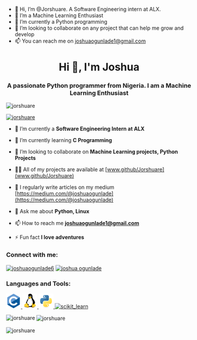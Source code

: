 - 👋 Hi, I’m @Jorshuare. A Software Engineering intern at ALX.
- 👀 I’m a Machine Learning Enthusiast
- 🌱 I’m currently a Python programming
- 💞️ I’m looking to collaborate on any project that can help me grow and develop 
- 📫 You can reach me on joshuaogunlade1@gmail.com

<!---
Jorshuare/Jorshuare is a ✨ special ✨ repository because its `README.md` (this file) appears on your GitHub profile.
You can click the Preview link to take a look at your changes.
--->
<h1 align="center">Hi 👋, I'm Joshua</h1>
<h3 align="center">A passionate Python programmer from Nigeria. I am a Machine Learning Enthusiast</h3>

<p align="left"> <img src="https://komarev.com/ghpvc/?username=jorshuare&label=Profile%20views&color=0e75b6&style=flat" alt="jorshuare" /> </p>

<p align="left"> <a href="https://github.com/ryo-ma/github-profile-trophy"><img src="https://github-profile-trophy.vercel.app/?username=jorshuare" alt="jorshuare" /></a> </p>

- 🔭 I’m currently a **Software Engineering Intern at ALX**

- 🌱 I’m currently learning **C Programming**

- 👯 I’m looking to collaborate on **Machine Learning projects, Python Projects**

- 👨‍💻 All of my projects are available at [www.github/Jorshuare](www.github/Jorshuare)

- 📝 I regularly write articles on my medium [https://medium.com/@joshuaogunlade](https://medium.com/@joshuaogunlade)

- 💬 Ask me about **Python, Linux**

- 📫 How to reach me **joshuaogunlade1@gmail.com**

- ⚡ Fun fact **I love adventures**

<h3 align="left">Connect with me:</h3>
<p align="left">
<a href="https://twitter.com/joshuaogunlade6" target="blank"><img align="center" src="https://raw.githubusercontent.com/rahuldkjain/github-profile-readme-generator/master/src/images/icons/Social/twitter.svg" alt="joshuaogunlade6" height="30" width="40" /></a>
<a href="https://linkedin.com/in/joshua ogunlade" target="blank"><img align="center" src="https://raw.githubusercontent.com/rahuldkjain/github-profile-readme-generator/master/src/images/icons/Social/linked-in-alt.svg" alt="joshua ogunlade" height="30" width="40" /></a>
</p>

<h3 align="left">Languages and Tools:</h3>
<p align="left"> <a href="https://www.cprogramming.com/" target="_blank" rel="noreferrer"> <img src="https://raw.githubusercontent.com/devicons/devicon/master/icons/c/c-original.svg" alt="c" width="40" height="40"/> </a> <a href="https://www.linux.org/" target="_blank" rel="noreferrer"> <img src="https://raw.githubusercontent.com/devicons/devicon/master/icons/linux/linux-original.svg" alt="linux" width="40" height="40"/> </a> <a href="https://www.python.org" target="_blank" rel="noreferrer"> <img src="https://raw.githubusercontent.com/devicons/devicon/master/icons/python/python-original.svg" alt="python" width="40" height="40"/> </a> <a href="https://scikit-learn.org/" target="_blank" rel="noreferrer"> <img src="https://upload.wikimedia.org/wikipedia/commons/0/05/Scikit_learn_logo_small.svg" alt="scikit_learn" width="40" height="40"/> </a> </p>

<p><img align="left" src="https://github-readme-stats.vercel.app/api/top-langs?username=jorshuare&show_icons=true&locale=en&layout=compact" alt="jorshuare" /></p>

<p>&nbsp;<img align="center" src="https://github-readme-stats.vercel.app/api?username=jorshuare&show_icons=true&locale=en" alt="jorshuare" /></p>

<p><img align="center" src="https://github-readme-streak-stats.herokuapp.com/?user=jorshuare&" alt="jorshuare" /></p>
